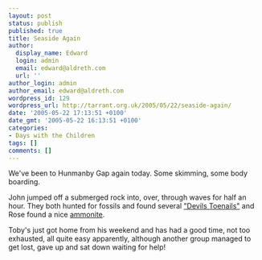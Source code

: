 ```yaml
---
layout: post
status: publish
published: true
title: Seaside Again
author:
  display_name: Edward
  login: admin
  email: edward@aldreth.com
  url: ''
author_login: admin
author_email: edward@aldreth.com
wordpress_id: 129
wordpress_url: http://tarrant.org.uk/2005/05/22/seaside-again/
date: '2005-05-22 17:13:51 +0100'
date_gmt: '2005-05-22 16:13:51 +0100'
categories:
- Days with the Children
tags: []
comments: []
---
```

<p>We've been to Hunmanby Gap again today.  Some skimming, some body boarding.</p>
<p>John jumped off a submerged rock into, over, through waves for half an hour.  They both hunted for fossils and found several <a href="http://www.discoveringfossils.co.uk/Myths.htm">"Devils Toenails"</a> and Rose found a nice <a href="http://www.discoveringfossils.co.uk/Ammonites.htm">ammonite</a>.</p>
<p>Toby's just got home from his weekend and has had a good time, not too exhausted, all quite easy apparently, although another group managed to get lost, gave up and sat down waiting for help!</p>
